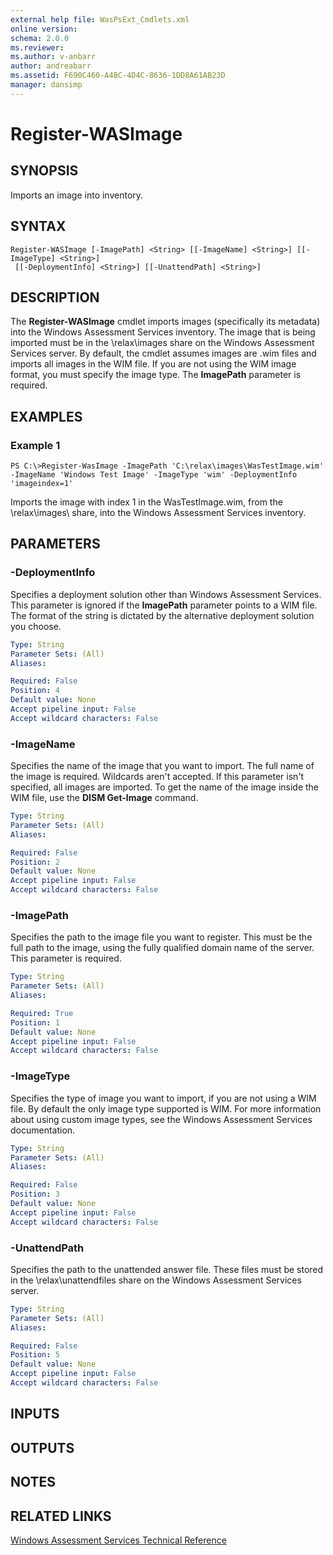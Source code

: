 ```yaml
---
external help file: WasPsExt_Cmdlets.xml
online version: 
schema: 2.0.0
ms.reviewer:
ms.author: v-anbarr
author: andreabarr
ms.assetid: F690C460-A4BC-4D4C-8636-1DD8A61AB23D
manager: dansimp
---
```


# Register-WASImage

## SYNOPSIS
Imports an image into inventory.

## SYNTAX

```
Register-WASImage [-ImagePath] <String> [[-ImageName] <String>] [[-ImageType] <String>]
 [[-DeploymentInfo] <String>] [[-UnattendPath] <String>]
```

## DESCRIPTION
The **Register-WASImage** cmdlet imports images (specifically its metadata) into the Windows Assessment Services inventory.
The image that is being imported must be in the \relax\images share on the Windows Assessment Services server.
By default, the cmdlet assumes images are .wim files and imports all images in the WIM file.
If you are not using the WIM image format, you must specify the image type.
The **ImagePath** parameter is required.

## EXAMPLES

### Example 1
```
PS C:\>Register-WasImage -ImagePath 'C:\relax\images\WasTestImage.wim' -ImageName 'Windows Test Image' -ImageType 'wim' -DeploymentInfo 'imageindex=1'
```

Imports the image with index 1 in the WasTestImage.wim, from the \relax\images\ share, into the Windows Assessment Services inventory.

## PARAMETERS

### -DeploymentInfo
Specifies a deployment solution other than Windows Assessment Services.
This parameter is ignored if the **ImagePath** parameter points to a WIM file.
The format of the string is dictated by the alternative deployment solution you choose.

```yaml
Type: String
Parameter Sets: (All)
Aliases: 

Required: False
Position: 4
Default value: None
Accept pipeline input: False
Accept wildcard characters: False
```

### -ImageName
Specifies the name of the image that you want to import.
The full name of the image is required.
Wildcards aren't accepted.
If this parameter isn't specified, all images are imported.
To get the name of the image inside the WIM file, use the **DISM Get-Image** command.

```yaml
Type: String
Parameter Sets: (All)
Aliases: 

Required: False
Position: 2
Default value: None
Accept pipeline input: False
Accept wildcard characters: False
```

### -ImagePath
Specifies the path to the image file you want to register.
This must be the full path to the image, using the fully qualified domain name of the server.
This parameter is required.

```yaml
Type: String
Parameter Sets: (All)
Aliases: 

Required: True
Position: 1
Default value: None
Accept pipeline input: False
Accept wildcard characters: False
```

### -ImageType
Specifies the type of image you want to import, if you are not using a WIM file.
By default the only image type supported is WIM.
For more information about using custom image types, see the Windows Assessment Services documentation.

```yaml
Type: String
Parameter Sets: (All)
Aliases: 

Required: False
Position: 3
Default value: None
Accept pipeline input: False
Accept wildcard characters: False
```

### -UnattendPath
Specifies the path to the unattended answer file.
These files must be stored in the \relax\unattendfiles share on the Windows Assessment Services server.

```yaml
Type: String
Parameter Sets: (All)
Aliases: 

Required: False
Position: 5
Default value: None
Accept pipeline input: False
Accept wildcard characters: False
```

## INPUTS

## OUTPUTS

## NOTES

## RELATED LINKS

[Windows Assessment Services Technical Reference](http://go.microsoft.com/fwlink/?LinkId=215628)

